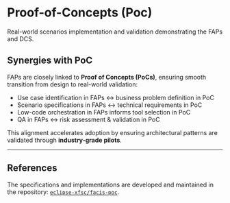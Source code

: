 # Proof-of-Concepts (Poc)
Real-world scenarios implementation and validation demonstrating the FAPs and DCS.

## Synergies with PoC  
FAPs are closely linked to **Proof of Concepts (PoCs)**, ensuring smooth transition from design to real-world validation:  
- Use case identification in FAPs ↔ business problem definition in PoC  
- Scenario specifications in FAPs ↔ technical requirements in PoC  
- Low-code orchestration in FAPs informs tool selection in PoC  
- QA in FAPs ↔ risk assessment & validation in PoC  

This alignment accelerates adoption by ensuring architectural patterns are validated through **industry-grade pilots**.  

---

## References
The specifications and implementations are developed and maintained in the repository: [`eclipse-xfsc/facis-poc`](https://github.com/eclipse-xfsc/facis-poc).
